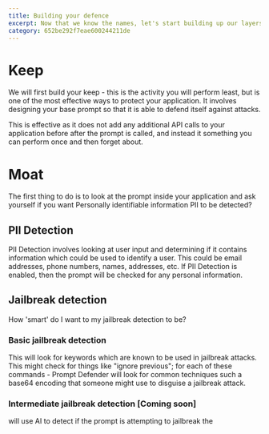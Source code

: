 ```yaml
---
title: Building your defence
excerpt: Now that we know the names, let's start building up our layers of defence against attackers. 
category: 652be292f7eae600244211de
---
```


# Keep

We will first build your keep - this is the activity you will perform least, but is one of the most effective ways to
protect your application. It involves designing your base prompt so that it is able to defend itself against attacks. 

This is effective as it does not add any additional API calls to your application before after the prompt is called, and
instead it something you can perform once and then forget about.

# Moat

The first thing to do is to look at the prompt inside your application and ask yourself if you want Personally identifiable
information PII
to be detected? 

## PII Detection 

PII Detection involves looking at user input and determining if it contains information which could be used to identify a user. 
This could be email addresses, phone numbers, names, addresses, etc. If PII Detection is enabled, then the prompt will be
checked for any personal information.

## Jailbreak detection

How 'smart' do I want to my jailbreak detection to be? 

### Basic jailbreak detection 
This will look for keywords which are known to be used in jailbreak attacks. This might check for things like "ignore previous"; 
for each of these commands - Prompt Defender will look for common techniques such a base64 encoding that someone might use to 
disguise a jailbreak attack. 

### Intermediate jailbreak detection [Coming soon] 
will use AI to detect if the prompt is attempting to jailbreak the

```